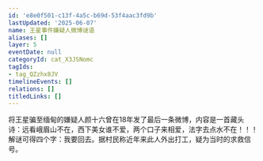 ```yaml
---
id: 'e8e0f501-c13f-4a5c-b69d-53f4aac3fd9b'
lastUpdated: '2025-06-07'
name: 王星事件嫌疑人微博谜语
aliases: []
layer: 5
eventDate: null
categoryId: cat_X3JSNomc
tagIds:
- tag_QZzhx8JV
timelineEvents: []
relations: []
titledLinks: []
---
```

将王星骗至缅甸的嫌疑人颜十六曾在18年发了最后一条微博，内容是一首藏头诗：远看峨眉山不在，西下美女谁不爱，两个口子来相爱，法字去点水不在！！！ ​ 解谜可得四个字：我要回去。据村民称近年来此人外出打工，疑为当时的求救信号。
